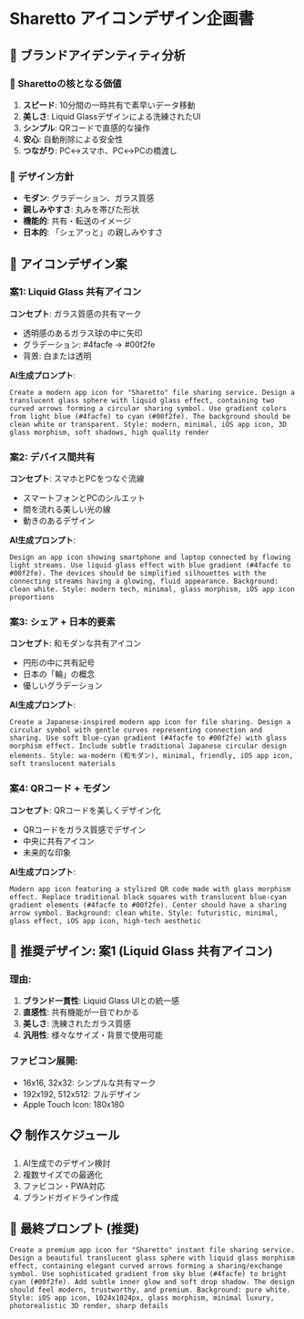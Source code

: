 # Sharetto アイコンデザイン企画書

## 🎨 ブランドアイデンティティ分析

### 🌟 Sharettoの核となる価値
1. **スピード**: 10分間の一時共有で素早いデータ移動
2. **美しさ**: Liquid Glassデザインによる洗練されたUI
3. **シンプル**: QRコードで直感的な操作
4. **安心**: 自動削除による安全性
5. **つながり**: PC↔スマホ、PC↔PCの橋渡し

### 🎯 デザイン方針
- **モダン**: グラデーション、ガラス質感
- **親しみやすさ**: 丸みを帯びた形状
- **機能的**: 共有・転送のイメージ
- **日本的**: 「シェアっと」の親しみやすさ

## 📱 アイコンデザイン案

### 案1: Liquid Glass 共有アイコン
**コンセプト**: ガラス質感の共有マーク
- 透明感のあるガラス球の中に矢印
- グラデーション: #4facfe → #00f2fe
- 背景: 白または透明

**AI生成プロンプト**:
```
Create a modern app icon for "Sharetto" file sharing service. Design a translucent glass sphere with liquid glass effect, containing two curved arrows forming a circular sharing symbol. Use gradient colors from light blue (#4facfe) to cyan (#00f2fe). The background should be clean white or transparent. Style: modern, minimal, iOS app icon, 3D glass morphism, soft shadows, high quality render
```

### 案2: デバイス間共有
**コンセプト**: スマホとPCをつなぐ流線
- スマートフォンとPCのシルエット
- 間を流れる美しい光の線
- 動きのあるデザイン

**AI生成プロンプト**:
```
Design an app icon showing smartphone and laptop connected by flowing light streams. Use liquid glass effect with blue gradient (#4facfe to #00f2fe). The devices should be simplified silhouettes with the connecting streams having a glowing, fluid appearance. Background: clean white. Style: modern tech, minimal, glass morphism, iOS app icon proportions
```

### 案3: シェア + 日本的要素
**コンセプト**: 和モダンな共有アイコン
- 円形の中に共有記号
- 日本の「輪」の概念
- 優しいグラデーション

**AI生成プロンプト**:
```
Create a Japanese-inspired modern app icon for file sharing. Design a circular symbol with gentle curves representing connection and sharing. Use soft blue-cyan gradient (#4facfe to #00f2fe) with glass morphism effect. Include subtle traditional Japanese circular design elements. Style: wa-modern (和モダン), minimal, friendly, iOS app icon, soft translucent materials
```

### 案4: QRコード + モダン
**コンセプト**: QRコードを美しくデザイン化
- QRコードをガラス質感でデザイン
- 中央に共有アイコン
- 未来的な印象

**AI生成プロンプト**:
```
Modern app icon featuring a stylized QR code made with glass morphism effect. Replace traditional black squares with translucent blue-cyan gradient elements (#4facfe to #00f2fe). Center should have a sharing arrow symbol. Background: clean white. Style: futuristic, minimal, glass effect, iOS app icon, high-tech aesthetic
```

## 🎨 推奨デザイン: 案1 (Liquid Glass 共有アイコン)

### 理由:
1. **ブランド一貫性**: Liquid Glass UIとの統一感
2. **直感性**: 共有機能が一目でわかる
3. **美しさ**: 洗練されたガラス質感
4. **汎用性**: 様々なサイズ・背景で使用可能

### ファビコン展開:
- 16x16, 32x32: シンプルな共有マーク
- 192x192, 512x512: フルデザイン
- Apple Touch Icon: 180x180

## 📋 制作スケジュール
1. AI生成でのデザイン検討
2. 複数サイズでの最適化
3. ファビコン・PWA対応
4. ブランドガイドライン作成

## 🎯 最終プロンプト (推奨)
```
Create a premium app icon for "Sharetto" instant file sharing service. Design a beautiful translucent glass sphere with liquid glass morphism effect, containing elegant curved arrows forming a sharing/exchange symbol. Use sophisticated gradient from sky blue (#4facfe) to bright cyan (#00f2fe). Add subtle inner glow and soft drop shadow. The design should feel modern, trustworthy, and premium. Background: pure white. Style: iOS app icon, 1024x1024px, glass morphism, minimal luxury, photorealistic 3D render, sharp details
```
